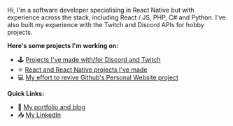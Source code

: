 Hi, I'm a software developer specialising in React Native but with experience across the stack, including React / JS, PHP, C# and Python. I've also built my experience with the Twitch and Discord APIs for hobby projects.

**Here's some projects I'm working on:**
* 🕹 [Projects I've made with/for Discord and Twitch](https://github.com/stars/dylmye/lists/my-twitch-discord-projects)
* ⚛️ [React and React Native projects I've made](https://github.com/stars/dylmye/lists/my-react-react-native-repos)
* 💻 [My effort to revive Github's Personal Website project](https://github.com/better-personal-website)

**Quick Links:**
* 🔗 [My portfolio and blog](https://dylmye.me)
* 📥 [My LinkedIn](https://www.linkedin.com/in/dylan--m/)
